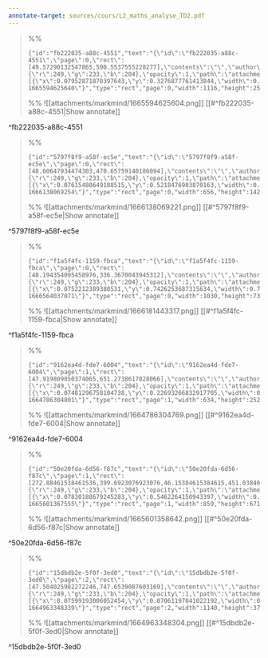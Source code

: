 ```yaml
---
annotate-target: sources/cours/L2_maths_analyse_TD2.pdf
---
```


>%%
>```annotate-json
>{"id":"fb222035-a88c-4551","text":"{\"id\":\"fb222035-a88c-4551\",\"page\":0,\"rect\":[49.57290132547865,590.5537555228277],\"contents\":\"\",\"author\":\"\",\"color\":{\"r\":249,\"g\":233,\"b\":204},\"opacity\":1,\"path\":\"attachments/markmind/1665594625604.png\",\"relateRect\":[{\"x\":0.07952871870397643,\"y\":0.3276877761413844,\"width\":0.8217967599410898,\"height\":0.18630338733431517}],\"pdfName\":\"sources/cours/L2_maths_analyse_TD2.pdf\",\"pageWidth\":1358,\"imageAbsolutePath\":\"app://local/Users/oscarplaisant/devoirs/cours/attachments/markmind/1665594625604.png?1665594625640\"}","type":"rect","page":0,"width":1116,"height":253,"pdfName":"sources/cours/L2_maths_analyse_TD2.pdf"}
>```
>%%
>![[attachments/markmind/1665594625604.png]]
>[[#^fb222035-a88c-4551|Show annotate]]
>
^fb222035-a88c-4551

>%%
>```annotate-json
>{"id":"5797f8f9-a58f-ec5e","text":"{\"id\":\"5797f8f9-a58f-ec5e\",\"page\":0,\"rect\":[48.60647934474303,470.65759140186094],\"contents\":\"\",\"author\":\"\",\"color\":{\"r\":249,\"g\":233,\"b\":204},\"opacity\":1,\"path\":\"attachments/markmind/1666138069221.png\",\"relateRect\":[{\"x\":0.07615480649188515,\"y\":0.5218476903870163,\"width\":0.818976279650437,\"height\":0.1772784019975031}],\"pdfName\":\"sources/cours/L2_maths_analyse_TD2.pdf\",\"pageWidth\":801,\"imageAbsolutePath\":\"app://local/Users/oscarplaisant/devoirs/cours/attachments/markmind/1666138069221.png?1666138069254\"}","type":"rect","page":0,"width":656,"height":142,"pdfName":"sources/cours/L2_maths_analyse_TD2.pdf"}
>```
>%%
>![[attachments/markmind/1666138069221.png]]
>[[#^5797f8f9-a58f-ec5e|Show annotate]]
>
^5797f8f9-a58f-ec5e

>%%
>```annotate-json
>{"id":"f1a5f4fc-1159-fbca","text":"{\"id\":\"f1a5f4fc-1159-fbca\",\"page\":0,\"rect\":[48.194354095458976,336.3670043945312],\"contents\":\"\",\"author\":\"\",\"color\":{\"r\":249,\"g\":233,\"b\":204},\"opacity\":1,\"path\":\"attachments/markmind/1666181443317.png\",\"relateRect\":[{\"x\":0.0752212389380531,\"y\":0.7426253687315634,\"width\":0.7595870206489675,\"height\":0.05383480825958702}],\"pdfName\":\"sources/cours/L2_maths_analyse_TD2.pdf\",\"pageWidth\":900,\"imageAbsolutePath\":\"app://local/Users/oscarplaisant/devoirs/cours/attachments/markmind/1666181443317.png?1666564037071\"}","type":"rect","page":0,"width":1030,"height":73,"pdfName":"sources/cours/L2_maths_analyse_TD2.pdf"}
>```
>%%
>![[attachments/markmind/1666181443317.png]]
>[[#^f1a5f4fc-1159-fbca|Show annotate]]
>
^f1a5f4fc-1159-fbca

>%%
>```annotate-json
>{"id":"9162ea4d-fde7-6004","text":"{\"id\":\"9162ea4d-fde7-6004\",\"page\":1,\"rect\":[47.919809850374065,651.2738617828066],\"contents\":\"\",\"author\":\"\",\"color\":{\"r\":249,\"g\":233,\"b\":204},\"opacity\":1,\"path\":\"attachments/markmind/1664786304769.png\",\"relateRect\":[{\"x\":0.07481296758104738,\"y\":0.22693266832917705,\"width\":0.7905236907730673,\"height\":0.314214463840399}],\"pdfName\":\"sources/cours/L2_maths_analyse_TD2.pdf\",\"pageWidth\":802,\"imageAbsolutePath\":\"app://local/Users/oscarplaisant/devoirs/cours/attachments/markmind/1664786304769.png?1664786304801\"}","type":"rect","page":1,"width":634,"height":252,"pdfName":"sources/cours/L2_maths_analyse_TD2.pdf"}
>```
>%%
>![[attachments/markmind/1664786304769.png]]
>[[#^9162ea4d-fde7-6004|Show annotate]]
>
^9162ea4d-fde7-6004

>%%
>```annotate-json
>{"id":"50e20fda-6d56-f87c","text":"{\"id\":\"50e20fda-6d56-f87c\",\"page\":1,\"rect\":[272.88461538461536,399.6923076923076,46.15384615384615,451.0384615384615],\"contents\":\"\",\"author\":\"\",\"color\":{\"r\":249,\"g\":233,\"b\":204},\"opacity\":1,\"path\":\"attachments/markmind/1665601358642.png\",\"relateRect\":[{\"x\":0.07830188679245283,\"y\":0.5462264150943397,\"width\":0.810377358490566,\"height\":0.6330188679245283}],\"pdfName\":\"sources/cours/L2_maths_analyse_TD2.pdf\",\"pageWidth\":1060,\"imageAbsolutePath\":\"app://local/Users/oscarplaisant/devoirs/cours/attachments/markmind/1665601358642.png?1665601367555\"}","type":"rect","page":1,"width":859,"height":671,"pdfName":"sources/cours/L2_maths_analyse_TD2.pdf"}
>```
>%%
>![[attachments/markmind/1665601358642.png]]
>[[#^50e20fda-6d56-f87c|Show annotate]]
>
^50e20fda-6d56-f87c

>%%
>```annotate-json
>{"id":"15dbdb2e-5f0f-3ed0","text":"{\"id\":\"15dbdb2e-5f0f-3ed0\",\"page\":2,\"rect\":[47.504025982272246,747.6539087603169],\"contents\":\"\",\"author\":\"\",\"color\":{\"r\":249,\"g\":233,\"b\":204},\"opacity\":1,\"path\":\"attachments/markmind/1664963348304.png\",\"relateRect\":[{\"x\":0.07599193006052454,\"y\":0.07061197041022192,\"width\":0.7666442501681238,\"height\":0.25016812373907193}],\"pdfName\":\"sources/cours/L2_maths_analyse_TD2.pdf\",\"pageWidth\":1487,\"imageAbsolutePath\":\"app://local/Users/oscarplaisant/devoirs/cours/attachments/markmind/1664963348304.png?1664963348339\"}","type":"rect","page":2,"width":1140,"height":372,"pdfName":"sources/cours/L2_maths_analyse_TD2.pdf"}
>```
>%%
>![[attachments/markmind/1664963348304.png]]
>[[#^15dbdb2e-5f0f-3ed0|Show annotate]]
>
^15dbdb2e-5f0f-3ed0

